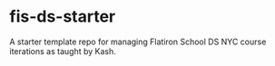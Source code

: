 # fis-ds-starter
A starter template repo for managing Flatiron School DS NYC course iterations as taught by Kash. 

